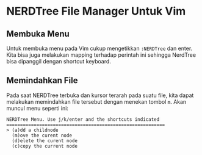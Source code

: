 # NERDTree File Manager Untuk Vim

## Membuka Menu 
Untuk membuka menu pada Vim cukup mengetikkan `:NERDTree` dan enter. Kita bisa juga
melakukan mapping terhadap perintah ini sehingga NerdTree bisa dipanggil dengan shortcut
keyboard.

## Memindahkan File
Pada saat NERDTree terbuka dan kursor terarah pada suatu file, kita dapat melakukan
memindahkan file tersebut dengan menekan tombol `m`. Akan muncul menu seperti ini:
```
NERDTree Menu. Use j/k/enter and the shortcuts indicated
==========================================================
> (a)dd a childnode
  (m)ove the curent node
  (d)elete the curent node
  (c)copy the current node
```

